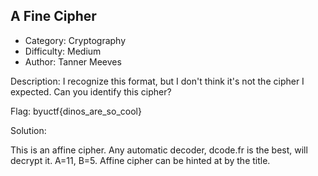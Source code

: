 ## A Fine Cipher

- Category: Cryptography
- Difficulty: Medium
- Author: Tanner Meeves

Description:
I recognize this format, but I don't think it's not the cipher I expected. Can you identify this cipher?

Flag:
byuctf{dinos_are_so_cool}

Solution:

This is an affine cipher. Any automatic decoder, dcode.fr is the best, will decrypt it. A=11, B=5. Affine cipher can be hinted at by the title.
